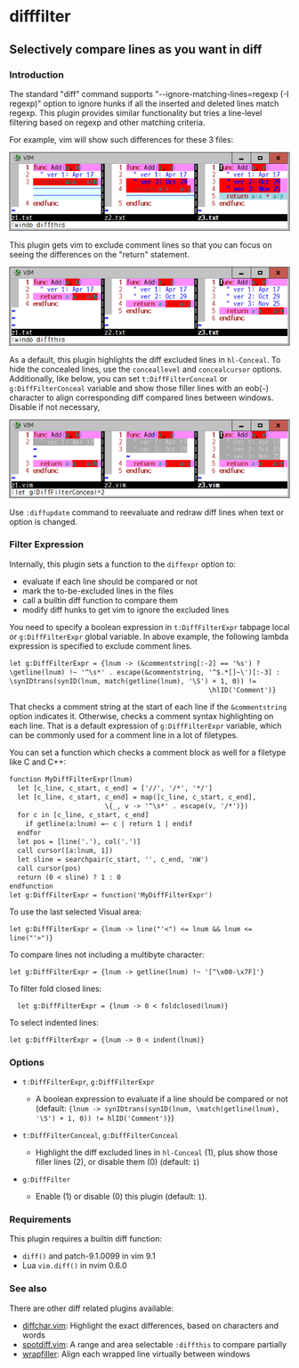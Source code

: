 # difffilter

## Selectively compare lines as you want in diff

### Introduction

The standard "diff" command supports "--ignore-matching-lines=regexp (-I
regexp)" option to ignore hunks if all the inserted and deleted lines match
regexp. This plugin provides similar functionality but tries a line-level
filtering based on regexp and other matching criteria.

For example, vim will show such differences for these 3 files:

![sample1](sample1.png)

This plugin gets vim to exclude comment lines so that you can focus on
seeing the differences on the "return" statement.

![sample2](sample2.png)

As a default, this plugin highlights the diff excluded lines in `hl-Conceal`.
To hide the concealed lines, use the `conceallevel` and `concealcursor`
options. Additionally, like below, you can set `t:DiffFilterConceal` or
`g:DiffFilterConceal` variable and show those filler lines with an eob(`~`)
character to align corresponding diff compared lines between windows. Disable
if not necessary,

![sample3](sample3.png)

Use `:diffupdate` command to reevaluate and redraw diff lines when text or
option is changed.

### Filter Expression

Internally, this plugin sets a function to the `diffexpr` option to:
* evaluate if each line should be compared or not
* mark the to-be-excluded lines in the files
* call a builtin diff function to compare them
* modify diff hunks to get vim to ignore the excluded lines

You need to specify a boolean expression in `t:DiffFilterExpr` tabpage local
or `g:DiffFilterExpr` global variable. In above example, the following lambda
expression is specified to exclude comment lines.
```
let g:DiffFilterExpr = {lnum -> (&commentstring[:-2] == '%s') ?
\getline(lnum) !~ '^\s*' . escape(&commentstring, '^$.*[]~\')[:-3] :
\synIDtrans(synID(lnum, match(getline(lnum), '\S') + 1, 0)) !=
                                                  \hlID('Comment')}
```
That checks a comment string at the start of each line if the `&commentstring`
option indicates it. Otherwise, checks a comment syntax highlighting on each
line. That is a default expression of `g:DiffFilterExpr` variable, which can
be commonly used for a comment line in a lot of filetypes.

You can set a function which checks a comment block as well for a filetype
like C and C++:
```
function MyDiffFilterExpr(lnum)
  let [c_line, c_start, c_end] = ['//', '/*', '*/']
  let [c_line, c_start, c_end] = map([c_line, c_start, c_end],
                        \{_, v -> '^\s*' . escape(v, '/*')})
  for c in [c_line, c_start, c_end]
    if getline(a:lnum) =~ c | return 1 | endif
  endfor
  let pos = [line('.'), col('.')]
  call cursor([a:lnum, 1])
  let sline = searchpair(c_start, '', c_end, 'nW')
  call cursor(pos)
  return (0 < sline) ? 1 : 0
endfunction
let g:DiffFilterExpr = function('MyDiffFilterExpr')
```
To use the last selected Visual area:
```
let g:DiffFilterExpr = {lnum -> line("'<") <= lnum && lnum <= line("'>")}
```
To compare lines not including a multibyte character:
```
let g:DiffFilterExpr = {lnum -> getline(lnum) !~ '[^\x00-\x7F]'}
```
To filter fold closed lines:
```
  let g:DiffFilterExpr = {lnum -> 0 < foldclosed(lnum)}
```
To select indented lines:
```
let g:DiffFilterExpr = {lnum -> 0 < indent(lnum)}
```

### Options

* `t:DiffFilterExpr`, `g:DiffFilterExpr`
  * A boolean expression to evaluate if a line should be compared or not
    (default: `{lnum -> synIDtrans(synID(lnum,
                    \match(getline(lnum), '\S') + 1, 0)) != hlID('Comment')}`)

* `t:DiffFilterConceal`, `g:DiffFilterConceal`
  * Highlight the diff excluded lines in `hl-Conceal` (1), plus show those
    filler lines (2), or disable them (0) (default: `1`)

* `g:DiffFilter`
  * Enable (1) or disable (0) this plugin (default: `1`).

### Requirements

This plugin requires a builtin diff function:
* `diff()` and patch-9.1.0099 in vim 9.1
* Lua `vim.diff()` in nvim 0.6.0

### See also

There are other diff related plugins available:
* [diffchar.vim](https://github.com/rickhowe/diffchar.vim): Highlight the exact differences, based on characters and words
* [spotdiff.vim](https://github.com/rickhowe/spotdiff.vim): A range and area selectable `:diffthis` to compare partially
* [wrapfiller](https://github.com/rickhowe/wrapfiller): Align each wrapped line virtually between windows
